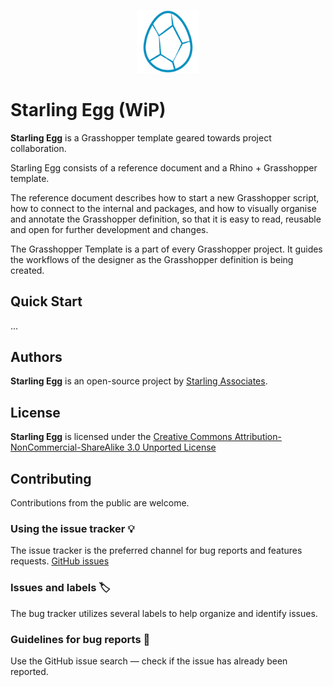 
<p align="center">
    <img src="media/logo/starling_egg-logo.png" width="20%" height="20%">
</p>

# Starling Egg (WiP)

**Starling Egg** is a Grasshopper template geared towards project collaboration.


Starling Egg consists of a reference document and a Rhino + Grasshopper template.

The reference document describes how to start a new Grasshopper script, how to connect to the internal and packages, and how to visually organise and annotate the Grasshopper definition, so that it is easy to read, reusable and open for further development and changes. 

The Grasshopper Template is a part of every Grasshopper project. It guides the workflows of the designer as the Grasshopper definition is being created.


## Quick Start

...

## Authors

**Starling Egg** is an open-source project by  [Starling Associates](https://www.starling.associates "Starling Associates website").



## License

**Starling Egg** is licensed under the [Creative Commons Attribution-NonCommercial-ShareAlike 3.0 Unported License](https://creativecommons.org/licenses/by-nc-sa/3.0/ "Creative Commons Attribution-NonCommercial-ShareAlike 3.0 Unported License")




## Contributing

Contributions from the public are welcome.

### Using the issue tracker 💡

The issue tracker is the preferred channel for bug reports and features requests. [GitHub issues](https://github.com/starling-associates/egg/issues)

### Issues and labels 🏷

The bug tracker utilizes several labels to help organize and identify issues.

### Guidelines for bug reports 🐛

Use the GitHub issue search — check if the issue has already been reported.
